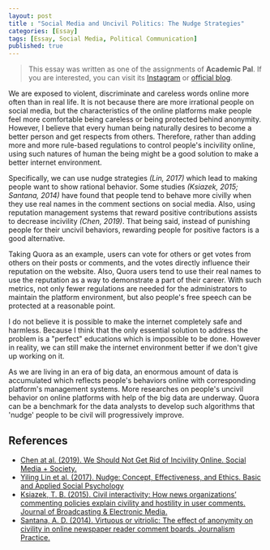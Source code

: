 ```yaml
---
layout: post
title : "Social Media and Uncivil Politics: The Nudge Strategies"
categories: [Essay]
tags: [Essay, Social Media, Political Communication]
published: true
---
```


> This essay was written as one of the assignments of **Academic Pal**. 
If you are interested, you can visit its [Instagram](https://www.instagram.com/academic_pal/) or [official blog](https://blog.naver.com/academicpal).

We are exposed to violent, discriminate and careless words online more often than in real life.
It is not because there are more irrational people on social media, but the characteristics of the online platforms make people 
feel more comfortable being careless or being protected behind anonymity. 
However, I believe that every human being naturally desires to become a better person and get respects from others.
Therefore, rather than adding more and more rule-based regulations to control people's incivility online, 
using such natures of human the being might be a good solution to make a better internet environment.

Specifically, we can use nudge strategies _(Lin, 2017)_ which lead to making people want to show rational behavior.
Some studies _(Ksiazek, 2015; Santana, 2014)_ have found that people tend to behave 
more civilly when they use real names in the comment sections on social media.
Also, using reputation management systems that reward positive contributions assists to decrease incivility _(Chen, 2019)_. 
That being said, instead of punishing people for their uncivil behaviors, rewarding people for positive factors is a good alternative.

Taking Quora as an example, users can vote for others or get votes from others on their posts or comments, and the votes directly influence their reputation on the website.
Also, Quora users tend to use their real names to use the reputation as a way to demonstrate a part of their career.
With such metrics, not only fewer regulations are needed for the administrators to maintain the platform environment, but also people's free speech can be protected at a reasonable point.

I do not believe it is possible to make the internet completely safe and harmless.
Because I think that the only essential solution to address the problem is a "perfect" educations which is impossible to be done.
However in reality, we can still make the internet environment better if we don't give up working on it.

As we are living in an era of big data, 
an enormous amount of data is accumulated which reflects people's behaviors 
online with corresponding platform's management systems.
More researches on people's uncivil behavior on online platforms with help of the big data are underway.
Quora can be a benchmark for the data analysts to develop such algorithms that 'nudge' people to be civil will progressively improve.

 


## References
* [Chen at al. (2019).  We Should Not Get Rid of Incivility
Online. Social Media + Society.](https://www.researchgate.net/publication/334501810_We_Should_Not_Get_Rid_of_Incivility_Online)
* [Yiling Lin et al. (2017). Nudge: Concept, Effectiveness, and Ethics. Basic and Applied Social Psychology](https://www.researchgate.net/publication/320969370_Nudge_Concept_Effectiveness_and_Ethics.)
* [Ksiazek, T. B. (2015). Civil interactivity: How news organizations’ commenting policies explain civility and hostility
 in user comments. Journal of Broadcasting & Electronic Media.](https://www.tandfonline.com/doi/abs/10.1080/08838151.2015.1093487) 
* [Santana, A. D. (2014). Virtuous or vitriolic: The effect of anonymity on civility in online newspaper reader comment boards.
Journalism Practice.](https://www.tandfonline.com/doi/abs/10.1080/17512786.2013.813194)



